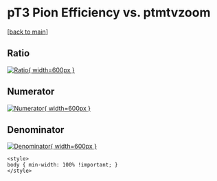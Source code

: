 # pT3 Pion Efficiency vs. ptmtvzoom

[[back to main](./)]



## Ratio

[![Ratio](../mtv/var/pT3_211_eff_ptmtvzoom.png){ width=600px }](../mtv/var/pT3_211_eff_ptmtvzoom.pdf)

## Numerator

[![Numerator](../mtv/num/pT3_211_eff_ptmtvzoom_num0.png){ width=600px }](../mtv/num/pT3_211_eff_ptmtvzoom_num0.pdf)

## Denominator

[![Denominator](../mtv/den/pT3_211_eff_ptmtvzoom_den.png){ width=600px }](../mtv/den/pT3_211_eff_ptmtvzoom_den.pdf)


``` {=html}
<style>
body { min-width: 100% !important; }
</style>
```
